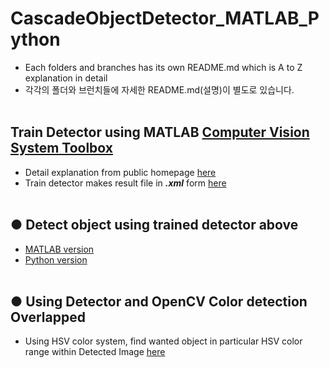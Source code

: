 # CascadeObjectDetector_MATLAB_Python
+ Each folders and branches has its own README.md which is A to Z explanation in detail
+ 각각의 폴더와 브런치들에 자세한 README.md(설명)이 별도로 있습니다.
</br></br>

## Train Detector using MATLAB [Computer Vision System Toolbox](https://kr.mathworks.com/help/vision/index.html)
+ Detail explanation from public homepage [here](https://kr.mathworks.com/help/vision/ug/train-a-cascade-object-detector.html?s_eid=PSM_13069)
+ Train detector makes result file in _**.xml**_ form [here](https://github.com/engcang/CascadeObjectDetector_MATLAB_Python/tree/master/Train_Detector_MATLAB)
</br></br>

## ● Detect object using trained detector above
+ [MATLAB version]()
+ [Python version]()
</br></br>

## ● Using Detector and OpenCV Color detection Overlapped
+ Using HSV color system, find wanted object in particular HSV color range within Detected Image [here]()
